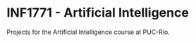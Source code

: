 INF1771 - Artificial Intelligence
=======

Projects for the Artificial Intelligence course at PUC-Rio.
